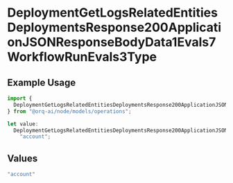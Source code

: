 # DeploymentGetLogsRelatedEntitiesDeploymentsResponse200ApplicationJSONResponseBodyData1Evals7WorkflowRunEvals3Type

## Example Usage

```typescript
import {
  DeploymentGetLogsRelatedEntitiesDeploymentsResponse200ApplicationJSONResponseBodyData1Evals7WorkflowRunEvals3Type,
} from "@orq-ai/node/models/operations";

let value:
  DeploymentGetLogsRelatedEntitiesDeploymentsResponse200ApplicationJSONResponseBodyData1Evals7WorkflowRunEvals3Type =
    "account";
```

## Values

```typescript
"account"
```